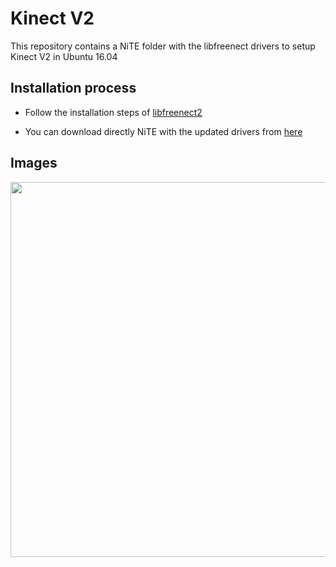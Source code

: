 # Kinect V2

This repository contains a NiTE folder with the libfreenect drivers to setup Kinect V2 in Ubuntu 16.04

## Installation process

- Follow the installation steps of [libfreenect2](https://github.com/OpenKinect/libfreenect2)

- You can download directly NiTE with the updated drivers from [here](https://mega.nz/#F!GE5zwAYJ)

## Images

<img src="https://github.com/totovr/Kinect_Linux/blob/master/Assests/Tracking" width="600">
